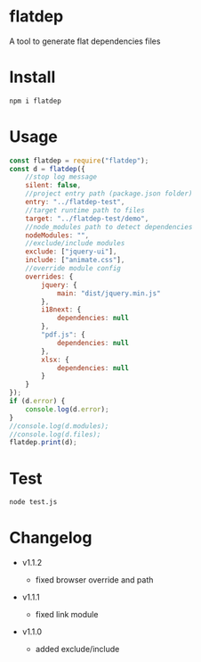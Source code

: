 # flatdep

A tool to generate flat dependencies files

# Install

```sh
npm i flatdep
```

# Usage

```js
const flatdep = require("flatdep");
const d = flatdep({
    //stop log message
    silent: false,
    //project entry path (package.json folder)
    entry: "../flatdep-test",
    //target runtime path to files
    target: "../flatdep-test/demo",
    //node_modules path to detect dependencies
    nodeModules: "",
    //exclude/include modules
    exclude: ["jquery-ui"],
    include: ["animate.css"],
    //override module config
    overrides: {
        jquery: {
            main: "dist/jquery.min.js"
        },
        i18next: {
            dependencies: null
        },
        "pdf.js": {
            dependencies: null
        },
        xlsx: {
            dependencies: null
        }
    }
});
if (d.error) {
    console.log(d.error);
}
//console.log(d.modules);
//console.log(d.files);
flatdep.print(d);
```

# Test

```sh
node test.js
```

# Changelog

- v1.1.2
    - fixed browser override and path

- v1.1.1
    - fixed link module

- v1.1.0
    - added exclude/include

